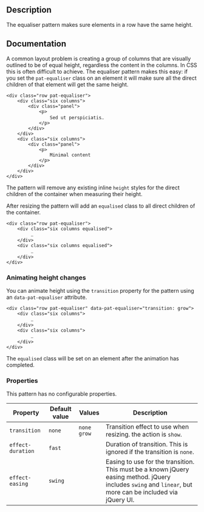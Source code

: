 ## Description
The equaliser pattern makes sure elements in a row have the same height.

## Documentation

A common layout problem is creating a group of columns that are visually
outlined to be of equal height, regardless the content in the columns. In CSS
this is often difficult to achieve. The equaliser pattern makes this easy:
if you set the ``pat-equaliser`` class on an element it will make sure all
the direct children of that element will get the same height.

    <div class="row pat-equaliser">
        <div class="six columns">
            <div class="panel">
                <p>
                    Sed ut perspiciatis‥
                </p>
            </div>
        </div>
        <div class="six columns">
            <div class="panel">
                <p>
                    Minimal content
                </p>
            </div>
        </div>
    </div>


The pattern will remove any existing inline ``height`` styles for the direct
children of the container when measuring their height.

After resizing the pattern will add an ``equalised`` class to all direct
children of the container.

    <div class="row pat-equaliser">
        <div class="six columns equalised">
             ‥
        </div>
        <div class="six columns equalised">
             ‥
        </div>
    </div>


### Animating height changes

You can animate height using the `transition` property for the pattern using
an `data-pat-equaliser` attribute.

    <div class="row pat-equaliser" data-pat-equaliser="transition: grow">
        <div class="six columns">
             ‥
        </div>
        <div class="six columns">
             ‥
        </div>
    </div>

The `equalised` class will be set on an element after the animation has
completed.


### Properties

This pattern has no configurable properties.

| Property | Default value | Values   | Description |
| -------- | ------------- | -------- | ----------- |
| `transition` | `none` | `none` `grow` | Transition effect to use when resizing.  the action is `show`. |
| `effect-duration` | `fast` | | Duration of transition. This is ignored if the transition is `none`. |
| `effect-easing`  | `swing` | | Easing to use for the transition. This must be a known jQuery easing method. jQuery includes `swing` and `linear`, but more can be included via jQuery UI. |
